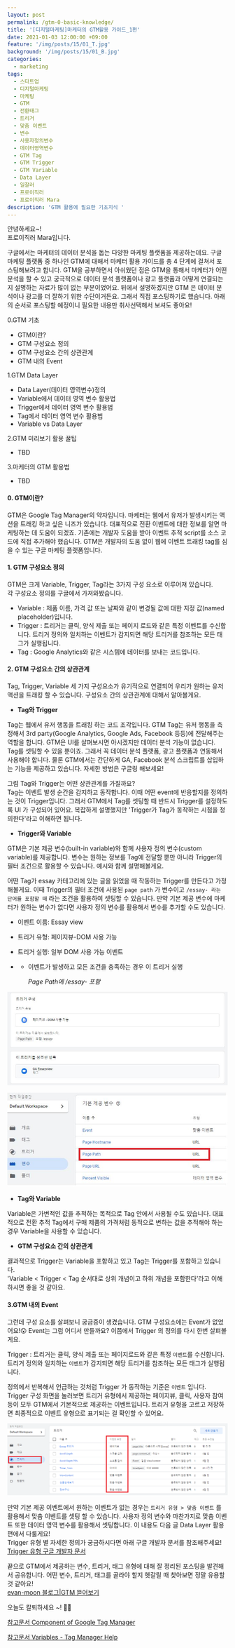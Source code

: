 ```yaml
---
layout: post
permalink: /gtm-0-basic-knowledge/
title: '[디지털마케팅]마케터의 GTM활용 가이드_1편'
date: 2021-01-03 12:00:00 +09:00
feature: '/img/posts/15/01_T.jpg'
background: '/img/posts/15/01_B.jpg'
categories:
  - marketing
tags:
  - 스타트업
  - 디지털마케팅
  - 마케팅
  - GTM
  - 전환태그
  - 트리거  
  - 맞춤 이벤트
  - 변수
  - 사용자정의변수
  - 데이터영역변수
  - GTM Tag
  - GTM Trigger
  - GTM Variable
  - Data Layer
  - 일잘러
  - 프로이직러
  - 프로이직러 Mara
description: 'GTM 활용에 필요한 기초지식 '
---
```


안녕하세요~!<br>
프로이직러 Mara입니다.

구글에서는 마케터의 데이터 분석을 돕는 다양한 마케팅 플랫폼을 제공하는데요. 구글 마케팅 플랫폼 중 하나인 GTM에 대해서 마케터 활용 가이드를 총 4 단계에 걸쳐서 포스팅해보려고 합니다. GTM을 공부하면서 아쉬웠던 점은 GTM을 통해서 마케터가 어떤 분석을 할 수 있고 궁극적으로 데이터 분석 플랫폼이나 광고 플랫폼과 어떻게 연결되는지 설명하는 자료가 많이 없는 부분이었어요. 뒤에서 설명하겠지만 GTM 은 데이터 분석이나 광고를 더 잘하기 위한 수단이거든요. 그래서 직접 포스팅하기로 했습니다. 아래의 순서로 포스팅할 예정이니 필요한 내용만 취사선택해서 보셔도 좋아요!   

0.GTM 기초

- GTM이란?
- GTM 구성요소 정의
- GTM 구성요소 간의 상관관계
- GTM 내의 Event

1.GTM Data Layer

- Data Layer(데이터 영역변수)정의
- Variable에서 데이터 영역 변수 활용법
- Trigger에서 데이터 영역 변수 활용법
- Tag에서 데이터 영역 변수 활용법
- Variable vs Data Layer

2.GTM 미리보기 활용 꿀팁

- TBD

3.마케터의 GTM 활용법

- TBD

#### 0. GTM이란?

GTM은 Google Tag Manager의 약자입니다. 마케터는 웹에서 유저가 발생시키는 액션을 트래킹 하고 싶은 니즈가 있습니다. 대표적으로 전환 이벤트에 대한 정보를 알면 마케팅하는 데 도움이 되겠죠. 기존에는 개발자 도움을 받아 이벤트 추적 script를 소스 코드에 직접 추가해야 했습니다. GTM은 개발자의 도움 없이 웹에 이벤트 트래킹 tag를 심을 수 있는 구글 마케팅 플랫폼입니다.

#### 1. GTM 구성요소 정의

GTM은 크게 Variable, Trigger, Tag라는 3가지 구성 요소로 이루어져 있습니다. <br>
각 구성요소 정의를 구글에서 가져와봤습니다.

- Variable :  제품 이름, 가격 값 또는 날짜와 같이 변경될 값에 대한 지정 값(named placeholder)입니다.
- Trigger : 트리거는 클릭, 양식 제출 또는 페이지 로드와 같은 특정 이벤트를 수신합니다. 트리거 정의와 일치하는 이벤트가 감지되면 해당 트리거를 참조하는 모든 태그가 실행됩니다.
- Tag : Google Analytics와 같은 시스템에 데이터를 보내는 코드입니다.

#### 2. GTM 구성요소 간의 상관관계

Tag, Trigger, Variable 세 가지 구성요소가 유기적으로 연결되어 우리가 원하는 유저 액션을 트래킹 할 수 있습니다. 구성요소 간의 상관관계에 대해서 알아볼게요.

- **Tag와 Trigger**

Tag는 웹에서 유저 행동을 트래킹 하는 코드 조각입니다. GTM Tag는 유저 행동을 측정해서 3rd party(Google Analytics, Google Ads, Facebook 등등)에 전달해주는 역할을 합니다. GTM은 UI를 살펴보시면 아시겠지만 데이터 분석 기능이 없습니다. Tag를 셋팅할 수 있을 뿐이죠. 그래서 꼭 데이터 분석 플랫폼, 광고 플랫폼과 연동해서 사용해야 합니다. 물론 GTM에서는 간단하게 GA, Facebook 분석 스크립트를 삽입하는 기능을 제공하고 있습니다. 자세한 방법은 구글링 해보세요!

그럼 Tag와 Trigger는 어떤 상관관계를 가질까요? <br>Tag는 이벤트 발생 순간을 감지하고 동작합니다. 이때 어떤 event에 반응할지를 정의하는 것이 Trigger입니다. 그래서 GTM에서 Tag를 셋팅할 때 반드시 Trigger를 설정하도록 UI 가 구성되어 있어요. 복잡하게 설명했지만 'Trigger가 Tag가 동작하는 시점을 정의한다'라고 이해하면 됩니다.

- **Trigger와 Variable**

GTM은 기본 제공 변수(built-in variable)와 함께 사용자 정의 변수(custom variable)를 제공합니다. 변수는 원하는 정보를 Tag에 전달할 뿐만 아니라 Trigger의 필터 조건으로 활용할 수 있습니다. 예시와 함께 설명해볼게요.

어떤 Tag가 essay 카테고리에 있는 글을 읽었을 때 작동하는 Trigger를 만든다고 가정해볼게요. 이때 Trigger의 필터 조건에 사용된 `page path` 가 변수이고 `/essay- 라는 단어를 포함할 때` 라는 조건을 활용하여 셋팅할 수 있습니다. 만약 기본 제공 변수에 마케터가 원하는 변수가 없다면 사용자 정의 변수를 활용해서 변수를 추가할 수도 있습니다.

- 이벤트 이름: Essay view

- 트리거 유형: 페이지뷰-DOM 사용 가능

- 트리거 실행: 일부 DOM 사용 가능 이벤트

- - 이벤트가 발생하고 모든 조건을 충족하는 경우 이 트리거 실행

    *Page Path에 /essay- 포함*

![Trigger](/img/posts/15/01.JPG)

![Variable](/img/posts/15/02.JPG)

- **Tag와 Variable**

Variable은 가변적인 값을 추적하는 목적으로 Tag 안에서 사용될 수도 있습니다. 대표적으로 전환 추적 Tag에서 구매 제품의 가격처럼 동적으로 변하는 값을 추적해야 하는 경우 Variable을 사용할 수 있습니다.

- **GTM 구성요소 간의 상관관계**

결과적으로 Trigger는 Variable을 포함하고 있고 Tag는 Trigger를 포함하고 있습니다. <br>
'Variable < Trigger < Tag 순서대로 상위 개념이고 하위 개념을 포함한다'라고 이해하시면 좋을 것 같아요.

#### 3.GTM 내의 Event

그런데 구성 요소를 살펴보니 궁금증이 생겼습니다. GTM 구성요소에는 Event가 없었어요!😮 Event는 그럼 어디서 만들까요? 이쯤에서 Trigger 의 정의를 다시 한번 살펴볼게요.

Trigger : 트리거는 클릭, 양식 제출 또는 페이지로드와 같은 특정 `이벤트`를 수신합니다. 트리거 정의와 일치하는 `이벤트`가 감지되면 해당 트리거를 참조하는 모든 태그가 실행됩니다.

정의에서 반복해서 언급하는 것처럼 Trigger 가 동작하는 기준은 `이벤트` 입니다. Trigger 구성 화면을 눌러보면 트리거 유형에서 제공하는 페이지뷰, 클릭, 사용자 참여 등이 모두 GTM에서 기본적으로 제공하는 이벤트입니다. 트리거 유형을 고르고 저장하면 최종적으로 이벤트 유형으로 표기되는 걸 확인할 수 있어요.

![Trigger-이벤트유형이었어](/img/posts/15/03.jpg)

만약 기본 제공 이벤트에서 원하는 이벤트가 없는 경우는 `트리거 유형 > 맞춤 이벤트` 를 활용해서 맞춤 이벤트를 셋팅 할 수 있습니다. 사용자 정의 변수와 마찬가지로 맞춤 이벤트 또한 데이터 영역 변수를 활용해서 셋팅합니다. 이 내용도 다음 글 Data Layer 활용 편에서 다룰게요! <br>
Trigger 유형 별 자세한 정의가 궁금하시다면 아래 구글 개발자 문서를 참조해주세요!<br>
[Trigger 유형 구글 개발자 문서](https://support.google.com/tagmanager/topic/7679108)

끝으로 GTM에서 제공하는 변수, 트리거, 태그 유형에 대해 잘 정리된 포스팅을 발견해서 공유합니다. 어떤 변수, 트리거, 태그를 골라야 할지 헷갈릴 때 찾아보면 정말 유용할 것 같아요! <br>
[evan-moon 블로그|GTM 뜯어보기](https://evan-moon.github.io/2020/04/19/what-is-gtm-google-tag-manager/)

오늘도 칼퇴하세요 ~!  🙋‍♀️

[참고문서 Component of Google Tag Manager ](https://support.google.com/tagmanager/answer/6103657?hl=en)

[참고문서 Variables - Tag Manager Help](https://support.google.com/tagmanager/topic/7683268?hl=en&ref_topic=3441647)

